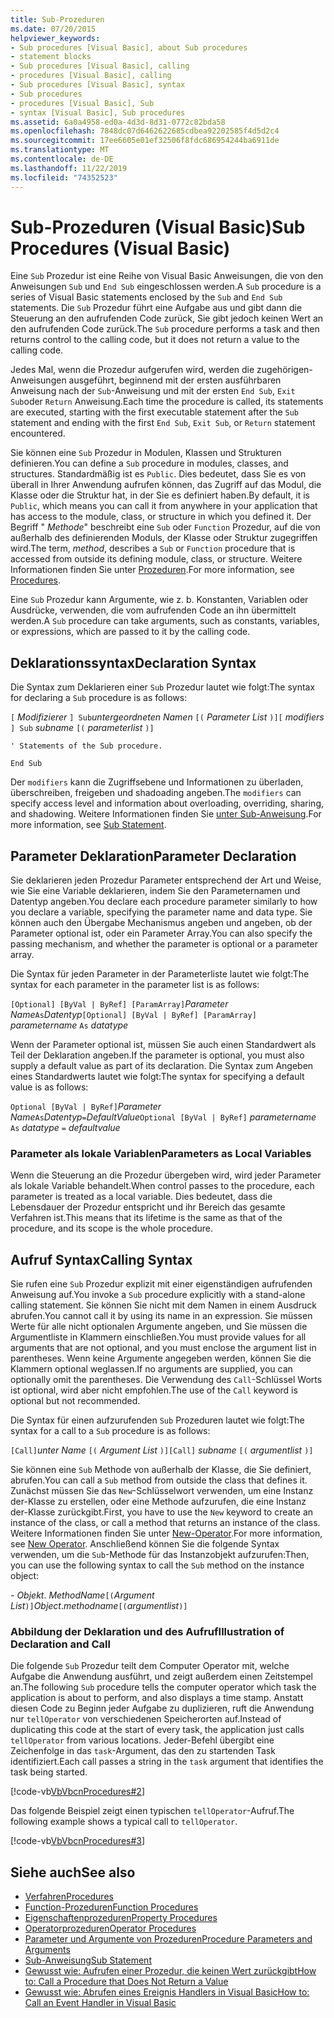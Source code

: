 ```yaml
---
title: Sub-Prozeduren
ms.date: 07/20/2015
helpviewer_keywords:
- Sub procedures [Visual Basic], about Sub procedures
- statement blocks
- Sub procedures [Visual Basic], calling
- procedures [Visual Basic], calling
- Sub procedures [Visual Basic], syntax
- Sub procedures
- procedures [Visual Basic], Sub
- syntax [Visual Basic], Sub procedures
ms.assetid: 6a0a4958-ed0a-4d3d-8d31-0772c82bda58
ms.openlocfilehash: 7848dc07d6462622685cdbea92202585f4d5d2c4
ms.sourcegitcommit: 17ee6605e01ef32506f8fdc686954244ba6911de
ms.translationtype: MT
ms.contentlocale: de-DE
ms.lasthandoff: 11/22/2019
ms.locfileid: "74352523"
---
```

# <a name="sub-procedures-visual-basic"></a><span data-ttu-id="9f429-102">Sub-Prozeduren (Visual Basic)</span><span class="sxs-lookup"><span data-stu-id="9f429-102">Sub Procedures (Visual Basic)</span></span>
<span data-ttu-id="9f429-103">Eine `Sub` Prozedur ist eine Reihe von Visual Basic Anweisungen, die von den Anweisungen `Sub` und `End Sub` eingeschlossen werden.</span><span class="sxs-lookup"><span data-stu-id="9f429-103">A `Sub` procedure is a series of Visual Basic statements enclosed by the `Sub` and `End Sub` statements.</span></span> <span data-ttu-id="9f429-104">Die `Sub` Prozedur führt eine Aufgabe aus und gibt dann die Steuerung an den aufrufenden Code zurück, Sie gibt jedoch keinen Wert an den aufrufenden Code zurück.</span><span class="sxs-lookup"><span data-stu-id="9f429-104">The `Sub` procedure performs a task and then returns control to the calling code, but it does not return a value to the calling code.</span></span>  
  
 <span data-ttu-id="9f429-105">Jedes Mal, wenn die Prozedur aufgerufen wird, werden die zugehörigen-Anweisungen ausgeführt, beginnend mit der ersten ausführbaren Anweisung nach der `Sub`-Anweisung und mit der ersten `End Sub`, `Exit Sub`oder `Return` Anweisung.</span><span class="sxs-lookup"><span data-stu-id="9f429-105">Each time the procedure is called, its statements are executed, starting with the first executable statement after the `Sub` statement and ending with the first `End Sub`, `Exit Sub`, or `Return` statement encountered.</span></span>  
  
 <span data-ttu-id="9f429-106">Sie können eine `Sub` Prozedur in Modulen, Klassen und Strukturen definieren.</span><span class="sxs-lookup"><span data-stu-id="9f429-106">You can define a `Sub` procedure in modules, classes, and structures.</span></span> <span data-ttu-id="9f429-107">Standardmäßig ist es `Public`. Dies bedeutet, dass Sie es von überall in Ihrer Anwendung aufrufen können, das Zugriff auf das Modul, die Klasse oder die Struktur hat, in der Sie es definiert haben.</span><span class="sxs-lookup"><span data-stu-id="9f429-107">By default, it is `Public`, which means you can call it from anywhere in your application that has access to the module, class, or structure in which you defined it.</span></span> <span data-ttu-id="9f429-108">Der Begriff " *Methode*" beschreibt eine `Sub` oder `Function` Prozedur, auf die von außerhalb des definierenden Moduls, der Klasse oder Struktur zugegriffen wird.</span><span class="sxs-lookup"><span data-stu-id="9f429-108">The term, *method*, describes a `Sub` or `Function` procedure that is accessed from outside its defining module, class, or structure.</span></span> <span data-ttu-id="9f429-109">Weitere Informationen finden Sie unter [Prozeduren](./index.md).</span><span class="sxs-lookup"><span data-stu-id="9f429-109">For more information, see [Procedures](./index.md).</span></span>  
  
 <span data-ttu-id="9f429-110">Eine `Sub` Prozedur kann Argumente, wie z. b. Konstanten, Variablen oder Ausdrücke, verwenden, die vom aufrufenden Code an ihn übermittelt werden.</span><span class="sxs-lookup"><span data-stu-id="9f429-110">A `Sub` procedure can take arguments, such as constants, variables, or expressions, which are passed to it by the calling code.</span></span>  
  
## <a name="declaration-syntax"></a><span data-ttu-id="9f429-111">Deklarationssyntax</span><span class="sxs-lookup"><span data-stu-id="9f429-111">Declaration Syntax</span></span>  
 <span data-ttu-id="9f429-112">Die Syntax zum Deklarieren einer `Sub` Prozedur lautet wie folgt:</span><span class="sxs-lookup"><span data-stu-id="9f429-112">The syntax for declaring a `Sub` procedure is as follows:</span></span>  
  
 <span data-ttu-id="9f429-113">`[` *Modifizierer* `] Sub`*untergeordneten Namen* `[(` *Parameter List* `)]`</span><span class="sxs-lookup"><span data-stu-id="9f429-113">`[` *modifiers* `] Sub`  *subname* `[(` *parameterlist* `)]`</span></span>  
  
 `' Statements of the Sub procedure.`  
  
 `End Sub`  
  
 <span data-ttu-id="9f429-114">Der `modifiers` kann die Zugriffsebene und Informationen zu überladen, überschreiben, freigeben und shadoading angeben.</span><span class="sxs-lookup"><span data-stu-id="9f429-114">The `modifiers` can specify access level and information about overloading, overriding, sharing, and shadowing.</span></span> <span data-ttu-id="9f429-115">Weitere Informationen finden Sie [unter Sub-Anweisung](../../../../visual-basic/language-reference/statements/sub-statement.md).</span><span class="sxs-lookup"><span data-stu-id="9f429-115">For more information, see [Sub Statement](../../../../visual-basic/language-reference/statements/sub-statement.md).</span></span>  
  
## <a name="parameter-declaration"></a><span data-ttu-id="9f429-116">Parameter Deklaration</span><span class="sxs-lookup"><span data-stu-id="9f429-116">Parameter Declaration</span></span>  
 <span data-ttu-id="9f429-117">Sie deklarieren jeden Prozedur Parameter entsprechend der Art und Weise, wie Sie eine Variable deklarieren, indem Sie den Parameternamen und Datentyp angeben.</span><span class="sxs-lookup"><span data-stu-id="9f429-117">You declare each procedure parameter similarly to how you declare a variable, specifying the parameter name and data type.</span></span> <span data-ttu-id="9f429-118">Sie können auch den Übergabe Mechanismus angeben und angeben, ob der Parameter optional ist, oder ein Parameter Array.</span><span class="sxs-lookup"><span data-stu-id="9f429-118">You can also specify the passing mechanism, and whether the parameter is optional or a parameter array.</span></span>  
  
 <span data-ttu-id="9f429-119">Die Syntax für jeden Parameter in der Parameterliste lautet wie folgt:</span><span class="sxs-lookup"><span data-stu-id="9f429-119">The syntax for each parameter in the parameter list is as follows:</span></span>  
  
 <span data-ttu-id="9f429-120">`[Optional] [ByVal | ByRef] [ParamArray]`*Parameter Name*`As`*Datentyp*</span><span class="sxs-lookup"><span data-stu-id="9f429-120">`[Optional] [ByVal | ByRef] [ParamArray]`  *parametername*  `As`  *datatype*</span></span>  
  
 <span data-ttu-id="9f429-121">Wenn der Parameter optional ist, müssen Sie auch einen Standardwert als Teil der Deklaration angeben.</span><span class="sxs-lookup"><span data-stu-id="9f429-121">If the parameter is optional, you must also supply a default value as part of its declaration.</span></span> <span data-ttu-id="9f429-122">Die Syntax zum Angeben eines Standardwerts lautet wie folgt:</span><span class="sxs-lookup"><span data-stu-id="9f429-122">The syntax for specifying a default value is as follows:</span></span>  
  
 <span data-ttu-id="9f429-123">`Optional [ByVal | ByRef]`*Parameter Name*`As`*Datentyp*`=`*DefaultValue*</span><span class="sxs-lookup"><span data-stu-id="9f429-123">`Optional [ByVal | ByRef]`  *parametername*  `As`  *datatype*  `=`  *defaultvalue*</span></span>  
  
### <a name="parameters-as-local-variables"></a><span data-ttu-id="9f429-124">Parameter als lokale Variablen</span><span class="sxs-lookup"><span data-stu-id="9f429-124">Parameters as Local Variables</span></span>  
 <span data-ttu-id="9f429-125">Wenn die Steuerung an die Prozedur übergeben wird, wird jeder Parameter als lokale Variable behandelt.</span><span class="sxs-lookup"><span data-stu-id="9f429-125">When control passes to the procedure, each parameter is treated as a local variable.</span></span> <span data-ttu-id="9f429-126">Dies bedeutet, dass die Lebensdauer der Prozedur entspricht und ihr Bereich das gesamte Verfahren ist.</span><span class="sxs-lookup"><span data-stu-id="9f429-126">This means that its lifetime is the same as that of the procedure, and its scope is the whole procedure.</span></span>  
  
## <a name="calling-syntax"></a><span data-ttu-id="9f429-127">Aufruf Syntax</span><span class="sxs-lookup"><span data-stu-id="9f429-127">Calling Syntax</span></span>  
 <span data-ttu-id="9f429-128">Sie rufen eine `Sub` Prozedur explizit mit einer eigenständigen aufrufenden Anweisung auf.</span><span class="sxs-lookup"><span data-stu-id="9f429-128">You invoke a `Sub` procedure explicitly with a stand-alone calling statement.</span></span> <span data-ttu-id="9f429-129">Sie können Sie nicht mit dem Namen in einem Ausdruck abrufen.</span><span class="sxs-lookup"><span data-stu-id="9f429-129">You cannot call it by using its name in an expression.</span></span> <span data-ttu-id="9f429-130">Sie müssen Werte für alle nicht optionalen Argumente angeben, und Sie müssen die Argumentliste in Klammern einschließen.</span><span class="sxs-lookup"><span data-stu-id="9f429-130">You must provide values for all arguments that are not optional, and you must enclose the argument list in parentheses.</span></span> <span data-ttu-id="9f429-131">Wenn keine Argumente angegeben werden, können Sie die Klammern optional weglassen.</span><span class="sxs-lookup"><span data-stu-id="9f429-131">If no arguments are supplied, you can optionally omit the parentheses.</span></span> <span data-ttu-id="9f429-132">Die Verwendung des `Call`-Schlüssel Worts ist optional, wird aber nicht empfohlen.</span><span class="sxs-lookup"><span data-stu-id="9f429-132">The use of the `Call` keyword is optional but not recommended.</span></span>  
  
 <span data-ttu-id="9f429-133">Die Syntax für einen aufzurufenden `Sub` Prozeduren lautet wie folgt:</span><span class="sxs-lookup"><span data-stu-id="9f429-133">The syntax for a call to a `Sub` procedure is as follows:</span></span>  
  
 <span data-ttu-id="9f429-134">`[Call]`*unter Name* `[(` *Argument List* `)]`</span><span class="sxs-lookup"><span data-stu-id="9f429-134">`[Call]`  *subname* `[(` *argumentlist* `)]`</span></span>  
  
 <span data-ttu-id="9f429-135">Sie können eine `Sub` Methode von außerhalb der Klasse, die Sie definiert, abrufen.</span><span class="sxs-lookup"><span data-stu-id="9f429-135">You can call a `Sub` method from outside the class that defines it.</span></span> <span data-ttu-id="9f429-136">Zunächst müssen Sie das `New`-Schlüsselwort verwenden, um eine Instanz der-Klasse zu erstellen, oder eine Methode aufzurufen, die eine Instanz der-Klasse zurückgibt.</span><span class="sxs-lookup"><span data-stu-id="9f429-136">First, you have to use the `New` keyword to create an instance of the class, or call a method that returns an instance of the class.</span></span> <span data-ttu-id="9f429-137">Weitere Informationen finden Sie unter [New-Operator](../../../../visual-basic/language-reference/operators/new-operator.md).</span><span class="sxs-lookup"><span data-stu-id="9f429-137">For more information, see [New Operator](../../../../visual-basic/language-reference/operators/new-operator.md).</span></span> <span data-ttu-id="9f429-138">Anschließend können Sie die folgende Syntax verwenden, um die `Sub`-Methode für das Instanzobjekt aufzurufen:</span><span class="sxs-lookup"><span data-stu-id="9f429-138">Then, you can use the following syntax to call the `Sub` method on the instance object:</span></span>  
  
 <span data-ttu-id="9f429-139">\- *Objekt*. *MethodName*`[(`*Argument List*`)]`</span><span class="sxs-lookup"><span data-stu-id="9f429-139">*Object*.*methodname*`[(`*argumentlist*`)]`</span></span>  
  
### <a name="illustration-of-declaration-and-call"></a><span data-ttu-id="9f429-140">Abbildung der Deklaration und des Aufruf</span><span class="sxs-lookup"><span data-stu-id="9f429-140">Illustration of Declaration and Call</span></span>  
 <span data-ttu-id="9f429-141">Die folgende `Sub` Prozedur teilt dem Computer Operator mit, welche Aufgabe die Anwendung ausführt, und zeigt außerdem einen Zeitstempel an.</span><span class="sxs-lookup"><span data-stu-id="9f429-141">The following `Sub` procedure tells the computer operator which task the application is about to perform, and also displays a time stamp.</span></span> <span data-ttu-id="9f429-142">Anstatt diesen Code zu Beginn jeder Aufgabe zu duplizieren, ruft die Anwendung nur `tellOperator` von verschiedenen Speicherorten auf.</span><span class="sxs-lookup"><span data-stu-id="9f429-142">Instead of duplicating this code at the start of every task, the application just calls `tellOperator` from various locations.</span></span> <span data-ttu-id="9f429-143">Jeder-Befehl übergibt eine Zeichenfolge in das `task`-Argument, das den zu startenden Task identifiziert.</span><span class="sxs-lookup"><span data-stu-id="9f429-143">Each call passes a string in the `task` argument that identifies the task being started.</span></span>  
  
 [!code-vb[VbVbcnProcedures#2](~/samples/snippets/visualbasic/VS_Snippets_VBCSharp/VbVbcnProcedures/VB/Class1.vb#2)]  
  
 <span data-ttu-id="9f429-144">Das folgende Beispiel zeigt einen typischen `tellOperator`-Aufruf.</span><span class="sxs-lookup"><span data-stu-id="9f429-144">The following example shows a typical call to `tellOperator`.</span></span>  
  
 [!code-vb[VbVbcnProcedures#3](~/samples/snippets/visualbasic/VS_Snippets_VBCSharp/VbVbcnProcedures/VB/Class1.vb#3)]  
  
## <a name="see-also"></a><span data-ttu-id="9f429-145">Siehe auch</span><span class="sxs-lookup"><span data-stu-id="9f429-145">See also</span></span>

- [<span data-ttu-id="9f429-146">Verfahren</span><span class="sxs-lookup"><span data-stu-id="9f429-146">Procedures</span></span>](./index.md)
- [<span data-ttu-id="9f429-147">Function-Prozeduren</span><span class="sxs-lookup"><span data-stu-id="9f429-147">Function Procedures</span></span>](./function-procedures.md)
- [<span data-ttu-id="9f429-148">Eigenschaftenprozeduren</span><span class="sxs-lookup"><span data-stu-id="9f429-148">Property Procedures</span></span>](./property-procedures.md)
- [<span data-ttu-id="9f429-149">Operatorprozeduren</span><span class="sxs-lookup"><span data-stu-id="9f429-149">Operator Procedures</span></span>](./operator-procedures.md)
- [<span data-ttu-id="9f429-150">Parameter und Argumente von Prozeduren</span><span class="sxs-lookup"><span data-stu-id="9f429-150">Procedure Parameters and Arguments</span></span>](./procedure-parameters-and-arguments.md)
- [<span data-ttu-id="9f429-151">Sub-Anweisung</span><span class="sxs-lookup"><span data-stu-id="9f429-151">Sub Statement</span></span>](../../../../visual-basic/language-reference/statements/sub-statement.md)
- [<span data-ttu-id="9f429-152">Gewusst wie: Aufrufen einer Prozedur, die keinen Wert zurückgibt</span><span class="sxs-lookup"><span data-stu-id="9f429-152">How to: Call a Procedure that Does Not Return a Value</span></span>](./how-to-call-a-procedure-that-does-not-return-a-value.md)
- [<span data-ttu-id="9f429-153">Gewusst wie: Abrufen eines Ereignis Handlers in Visual Basic</span><span class="sxs-lookup"><span data-stu-id="9f429-153">How to: Call an Event Handler in Visual Basic</span></span>](./how-to-call-an-event-handler.md)

